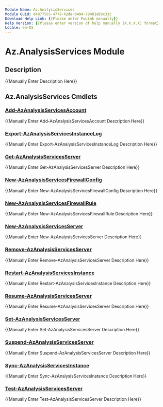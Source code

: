 ```yaml
---
Module Name: Az.AnalysisServices
Module Guid: d4877565-4778-42de-b494-79491ab9c31c
Download Help Link: {{Please enter FwLink manually}}
Help Version: {{Please enter version of help manually (X.X.X.X) format}}
Locale: en-US
---
```


# Az.AnalysisServices Module
## Description
{{Manually Enter Description Here}}

## Az.AnalysisServices Cmdlets
### [Add-AzAnalysisServicesAccount](Add-AzAnalysisServicesAccount.md)
{{Manually Enter Add-AzAnalysisServicesAccount Description Here}}

### [Export-AzAnalysisServicesInstanceLog](Export-AzAnalysisServicesInstanceLog.md)
{{Manually Enter Export-AzAnalysisServicesInstanceLog Description Here}}

### [Get-AzAnalysisServicesServer](Get-AzAnalysisServicesServer.md)
{{Manually Enter Get-AzAnalysisServicesServer Description Here}}

### [New-AzAnalysisServicesFirewallConfig](New-AzAnalysisServicesFirewallConfig.md)
{{Manually Enter New-AzAnalysisServicesFirewallConfig Description Here}}

### [New-AzAnalysisServicesFirewallRule](New-AzAnalysisServicesFirewallRule.md)
{{Manually Enter New-AzAnalysisServicesFirewallRule Description Here}}

### [New-AzAnalysisServicesServer](New-AzAnalysisServicesServer.md)
{{Manually Enter New-AzAnalysisServicesServer Description Here}}

### [Remove-AzAnalysisServicesServer](Remove-AzAnalysisServicesServer.md)
{{Manually Enter Remove-AzAnalysisServicesServer Description Here}}

### [Restart-AzAnalysisServicesInstance](Restart-AzAnalysisServicesInstance.md)
{{Manually Enter Restart-AzAnalysisServicesInstance Description Here}}

### [Resume-AzAnalysisServicesServer](Resume-AzAnalysisServicesServer.md)
{{Manually Enter Resume-AzAnalysisServicesServer Description Here}}

### [Set-AzAnalysisServicesServer](Set-AzAnalysisServicesServer.md)
{{Manually Enter Set-AzAnalysisServicesServer Description Here}}

### [Suspend-AzAnalysisServicesServer](Suspend-AzAnalysisServicesServer.md)
{{Manually Enter Suspend-AzAnalysisServicesServer Description Here}}

### [Sync-AzAnalysisServicesInstance](Sync-AzAnalysisServicesInstance.md)
{{Manually Enter Sync-AzAnalysisServicesInstance Description Here}}

### [Test-AzAnalysisServicesServer](Test-AzAnalysisServicesServer.md)
{{Manually Enter Test-AzAnalysisServicesServer Description Here}}

